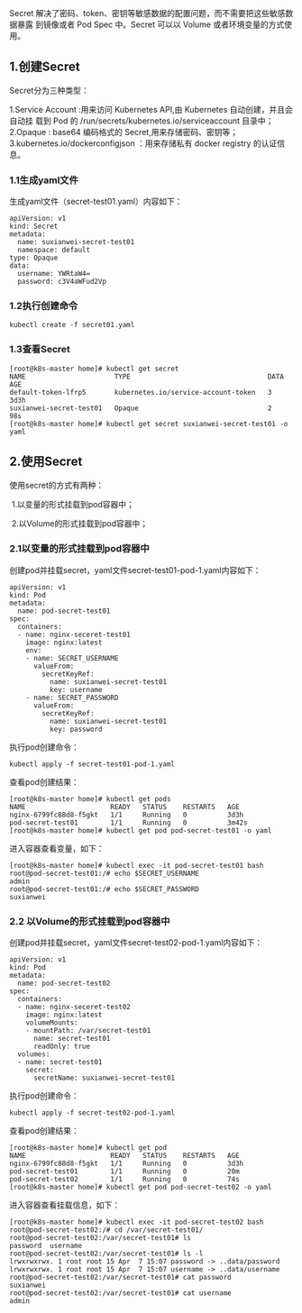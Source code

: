 Secret 解决了密码、token、密钥等敏感数据的配置问题，而不需要把这些敏感数据暴露 到镜像或者 Pod Spec 中。Secret 可以以 Volume 或者环境变量的方式使用。

## 1.创建Secret

 Secret分为三种类型：

1.Service Account :用来访问 Kubernetes API,由 Kubernetes 自动创建，并且会自动挂 载到 Pod 的 /run/secrets/kubernetes.io/serviceaccount 目录中；
2.Opaque : base64 编码格式的 Secret,用来存储密码、密钥等；
3.kubernetes.io/dockerconfigjson ：用来存储私有 docker registry 的认证信息。

### 1.1生成yaml文件

生成yaml文件（secret-test01.yaml）内容如下：

```
apiVersion: v1
kind: Secret
metadata:
  name: suxianwei-secret-test01
  namespace: default
type: Opaque
data:
  username: YWRtaW4=
  password: c3V4aWFud2Vp
```

### 1.2执行创建命令

```
kubectl create -f secret01.yaml
```

### 1.3查看Secret

```
[root@k8s-master home]# kubectl get secret
NAME                      TYPE                                  DATA   AGE
default-token-lfrp5       kubernetes.io/service-account-token   3      3d3h
suxianwei-secret-test01   Opaque                                2      98s
[root@k8s-master home]# kubectl get secret suxianwei-secret-test01 -o yaml
```

## 2.使用Secret

使用secret的方式有两种：

​	1.以变量的形式挂载到pod容器中；

​	2.以Volume的形式挂载到pod容器中；

### 2.1以变量的形式挂载到pod容器中

创建pod并挂载secret，yaml文件secret-test01-pod-1.yaml内容如下：

```
apiVersion: v1
kind: Pod
metadata:
  name: pod-secret-test01
spec:
  containers:
  - name: nginx-seceret-test01
    image: nginx:latest
    env:
    - name: SECRET_USERNAME
      valueFrom:
        secretKeyRef:
          name: suxianwei-secret-test01
          key: username
    - name: SECRET_PASSWORD
      valueFrom:
        secretKeyRef:
          name: suxianwei-secret-test01
          key: password
```

执行pod创建命令：

```
kubectl apply -f secret-test01-pod-1.yaml
```

查看pod创建结果：

```
[root@k8s-master home]# kubectl get pods
NAME                     READY   STATUS    RESTARTS   AGE
nginx-6799fc88d8-f5gkt   1/1     Running   0          3d3h
pod-secret-test01        1/1     Running   0          3m42s
[root@k8s-master home]# kubectl get pod pod-secret-test01 -o yaml
```

进入容器查看变量，如下：

```
[root@k8s-master home]# kubectl exec -it pod-secret-test01 bash
root@pod-secret-test01:/# echo $SECRET_USERNAME
admin
root@pod-secret-test01:/# echo $SECRET_PASSWORD
suxianwei
```

### 2.2  以Volume的形式挂载到pod容器中   

创建pod并挂载secret，yaml文件secret-test02-pod-1.yaml内容如下：

```
apiVersion: v1
kind: Pod
metadata:
  name: pod-secret-test02
spec:
  containers:
  - name: nginx-seceret-test02
    image: nginx:latest
    volumeMounts:
    - mountPath: /var/secret-test01
      name: secret-test01
      readOnly: true
  volumes:
  - name: secret-test01
    secret:
      secretName: suxianwei-secret-test01
```

执行pod创建命令：

```
kubectl apply -f secret-test02-pod-1.yaml
```

查看pod创建结果：

```
[root@k8s-master home]# kubectl get pod
NAME                     READY   STATUS    RESTARTS   AGE
nginx-6799fc88d8-f5gkt   1/1     Running   0          3d3h
pod-secret-test01        1/1     Running   0          20m
pod-secret-test02        1/1     Running   0          74s
[root@k8s-master home]# kubectl get pod pod-secret-test02 -o yaml
```

进入容器查看挂载信息，如下：

```
[root@k8s-master home]# kubectl exec -it pod-secret-test02 bash        
root@pod-secret-test02:/# cd /var/secret-test01/
root@pod-secret-test02:/var/secret-test01# ls
password  username
root@pod-secret-test02:/var/secret-test01# ls -l
lrwxrwxrwx. 1 root root 15 Apr  7 15:07 password -> ..data/password
lrwxrwxrwx. 1 root root 15 Apr  7 15:07 username -> ..data/username
root@pod-secret-test02:/var/secret-test01# cat password
suxianwei
root@pod-secret-test02:/var/secret-test01# cat username
admin

```

